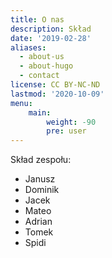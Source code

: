 ```yaml
---
title: O nas
description: Skład
date: '2019-02-28'
aliases:
  - about-us
  - about-hugo
  - contact
license: CC BY-NC-ND
lastmod: '2020-10-09'
menu:
    main: 
        weight: -90
        pre: user
---
```


Skład zespołu:

* Janusz 
* Dominik
* Jacek
* Mateo
* Adrian
* Tomek
* Spidi